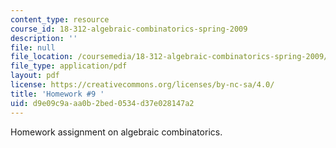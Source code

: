 ```yaml
---
content_type: resource
course_id: 18-312-algebraic-combinatorics-spring-2009
description: ''
file: null
file_location: /coursemedia/18-312-algebraic-combinatorics-spring-2009/d9e09c9aaa0b2bed0534d37e028147a2_MIT18_312S09_hw09.pdf
file_type: application/pdf
layout: pdf
license: https://creativecommons.org/licenses/by-nc-sa/4.0/
title: 'Homework #9 '
uid: d9e09c9a-aa0b-2bed-0534-d37e028147a2
---
```

Homework assignment on algebraic combinatorics.